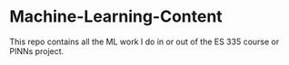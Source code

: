 # Machine-Learning-Content
This repo contains all the ML work I do in or out of the ES 335 course or PINNs project.
